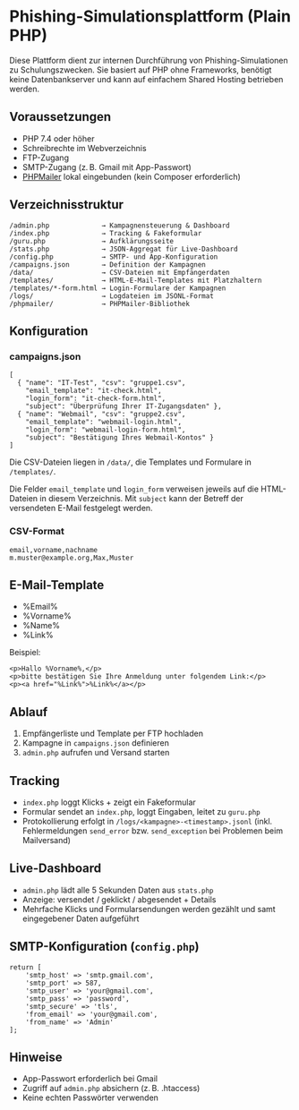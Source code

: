 # Phishing-Simulationsplattform (Plain PHP)

Diese Plattform dient zur internen Durchführung von Phishing-Simulationen zu Schulungszwecken. Sie basiert auf PHP ohne Frameworks, benötigt keine Datenbankserver und kann auf einfachem Shared Hosting betrieben werden.

## Voraussetzungen

- PHP 7.4 oder höher
- Schreibrechte im Webverzeichnis
- FTP-Zugang
- SMTP-Zugang (z. B. Gmail mit App-Passwort)
- [PHPMailer](https://github.com/PHPMailer/PHPMailer) lokal eingebunden (kein Composer erforderlich)

## Verzeichnisstruktur

    /admin.php             → Kampagnensteuerung & Dashboard
    /index.php             → Tracking & Fakeformular
    /guru.php              → Aufklärungsseite
    /stats.php             → JSON-Aggregat für Live-Dashboard
    /config.php            → SMTP- und App-Konfiguration
    /campaigns.json        → Definition der Kampagnen
    /data/                 → CSV-Dateien mit Empfängerdaten
    /templates/            → HTML-E-Mail-Templates mit Platzhaltern
    /templates/*-form.html → Login-Formulare der Kampagnen
    /logs/                 → Logdateien im JSONL-Format
    /phpmailer/            → PHPMailer-Bibliothek

## Konfiguration

### campaigns.json

    [
      { "name": "IT-Test", "csv": "gruppe1.csv",
        "email_template": "it-check.html",
        "login_form": "it-check-form.html",
        "subject": "Überprüfung Ihrer IT-Zugangsdaten" },
      { "name": "Webmail", "csv": "gruppe2.csv",
        "email_template": "webmail-login.html",
        "login_form": "webmail-login-form.html",
        "subject": "Bestätigung Ihres Webmail-Kontos" }
    ]

Die CSV-Dateien liegen in `/data/`,
die Templates und Formulare in `/templates/`.

Die Felder `email_template` und `login_form` verweisen jeweils auf die
HTML-Dateien in diesem Verzeichnis. Mit `subject` kann der Betreff der
versendeten E-Mail festgelegt werden.

### CSV-Format

    email,vorname,nachname
    m.muster@example.org,Max,Muster

## E-Mail-Template

- %Email%
- %Vorname%
- %Name%
- %Link%

Beispiel:

    <p>Hallo %Vorname%,</p>
    <p>bitte bestätigen Sie Ihre Anmeldung unter folgendem Link:</p>
    <p><a href="%Link%">%Link%</a></p>

## Ablauf

1. Empfängerliste und Template per FTP hochladen
2. Kampagne in `campaigns.json` definieren
3. `admin.php` aufrufen und Versand starten

## Tracking

- `index.php` loggt Klicks + zeigt ein Fakeformular
- Formular sendet an `index.php`, loggt Eingaben, leitet zu `guru.php`
 - Protokollierung erfolgt in `/logs/<kampagne>-<timestamp>.jsonl`
   (inkl. Fehlermeldungen `send_error` bzw. `send_exception` bei Problemen
   beim Mailversand)

## Live-Dashboard

- `admin.php` lädt alle 5 Sekunden Daten aus `stats.php`
 - Anzeige: versendet / geklickt / abgesendet + Details
 - Mehrfache Klicks und Formularsendungen werden gezählt und samt eingegebener Daten aufgeführt

## SMTP-Konfiguration (`config.php`)

    return [
        'smtp_host' => 'smtp.gmail.com',
        'smtp_port' => 587,
        'smtp_user' => 'your@gmail.com',
        'smtp_pass' => 'password',
        'smtp_secure' => 'tls',
        'from_email' => 'your@gmail.com',
        'from_name' => 'Admin'
    ];

## Hinweise

- App-Passwort erforderlich bei Gmail
- Zugriff auf `admin.php` absichern (z. B. .htaccess)
- Keine echten Passwörter verwenden
